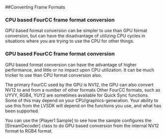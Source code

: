 
##Converting Frame Formats

<a name="fourcc.conversion.cpu"></a>
### CPU based FourCC frame format conversion
GPU based format conversion can be simpler to use than GPU format conversion, but can have the disadvantage of utilizing CPU cycles in situations where you are trying to use the CPU for other things.


<a name="fourcc.conversion.gpu"></a>
### GPU based FourCC frame format conversion
GPU based format conversion can have the advantage of higher performance, and little or no impact upon CPU utilization. It can be much tricker to use than CPU format conversion also.

The primary FourCC used by the GPU is NV12, the GPU can also convert NV12 to and from a number of other formats
Other FourCC formats, such as UYVY, RGB4, YUY2 are sometimes available for Quick Sync functions. Some of this may depend on your CPU/graphics-generation. Your ability to use this from the LVSDK will depend on the functions you use, and what has been supported.

You can use the [Player1 Sample] to see how the sample configures the [StreamDecoder] class to do GPU based conversion from the internal NV12 format to RGB4 format.
